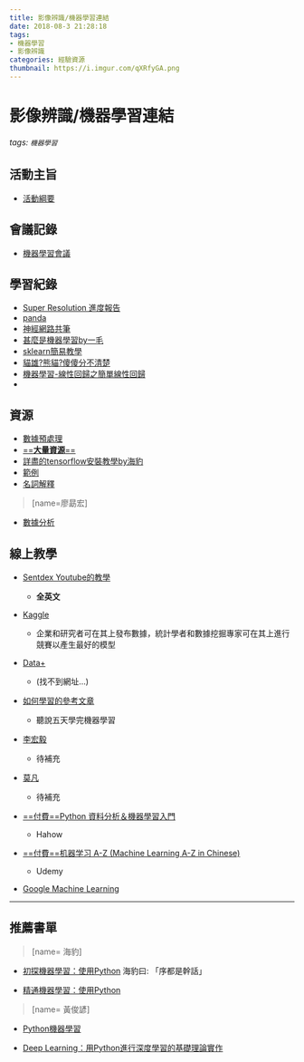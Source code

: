 ```yaml
---
title: 影像辨識/機器學習連結
date: 2018-08-3 21:28:18
tags:
- 機器學習
- 影像辨識
categories: 經驗資源
thumbnail: https://i.imgur.com/qXRfyGA.png
---
```


# 影像辨識/機器學習連結
###### tags: `機器學習`

## 活動主旨
- [活動綱要](https://hackmd.io/Oi6UJDmxQkiTq8CKEx3gSQ)

## 會議記錄
- [機器學習會議](https://hackmd.io/R09YhQ5UR6WSQnODlPhApA?view)

## 學習紀錄
- [Super Resolution 進度報告](https://hackmd.io/s/Hktwr1y14#)
- [panda](https://hackmd.io/Jy4VaAfaTd-FGgViSM-H2w)
- [神經網路共筆](https://hackmd.io/47E7WnBFTeCMtTKx2ykujw?view)
- [甚麼是機器學習by一毛](https://hackmd.io/P2aRbutfQRa6njIxW7819w?view)
- [sklearn簡易教學](https://hackmd.io/eLLSYomHTuiTVAH5Gl8aWw?both)
- [貓雄?熊貓?傻傻分不清楚](https://hackmd.io/Jy4VaAfaTd-FGgViSM-H2w?view)
- [機器學習-線性回歸之簡單線性回歸](https://hackmd.io/ONy0OobJT-quViDjSdX7kw?view)
- 
## 資源
- [數據預處理](https://hackmd.io/A7XMxmA6TV2Oi0Biv5grDg?both)
- [==**大量資源**==](https://drive.google.com/drive/folders/1QU68LLGKjsSHBimMI8VfkLU3lSwFPxHK)
- [詳盡的tensorflow安裝教學by海豹](https://hackmd.io/s/Bym8vliEQ#Tensorflow-GPU-%E7%92%B0%E5%A2%83%E9%85%8D%E7%BD%AE)
- [範例](https://github.com/William-Mou/Thoughtful-Machine-Learning-with-Python)
- [名詞解釋](https://technews.tw/2017/10/05/ai-machine-learning-and-deep-learning/)

>[name=廖勗宏]
- [數據分析](http://moocs.nccu.edu.tw/course/123/intro)
## 線上教學

- [Sentdex Youtube的教學](https://www.youtube.com/channel/UCfzlCWGWYyIQ0aLC5w48gBQ)
    - **全英文**

- [Kaggle](https://www.kaggle.com/)
    - 企業和研究者可在其上發布數據，統計學者和數據挖掘專家可在其上進行競賽以產生最好的模型

- [Data+]()
    - (找不到網址...)

- [如何學習的參考文章](https://www.zhihu.com/question/21277368)
    - 聽說五天學完機器學習

- [李宏毅](https://www.youtube.com/channel/UC2ggjtuuWvxrHHHiaDH1dlQ)
    - 待補充

- [莫凡](https://morvanzhou.github.io/tutorials/machine-learning/reinforcement-learning/)
    - 待補充

- [==付費==Python 資料分析＆機器學習入門](https://hahow.in/courses/597df7e2acc137070007013c/main?curriculum=5a1e1758a2c4b000589ddbdd)
    - Hahow

- [==付費==机器学习 A-Z (Machine Learning A-Z in Chinese) ](https://www.udemy.com/machinelearningchinese/learn/v4/content)
    - Udemy

- [Google Machine Learning ](https://developers.google.com/machine-learning/crash-course/ml-intro)


---

## 推薦書單

>[name= 海豹]
- [初探機器學習：使用Python](https://www.books.com.tw/products/0010764445) 海豹曰: 「序都是幹話」

- [精通機器學習：使用Python](https://www.books.com.tw/products/0010769150)


>[name= 黃俊諺]
- [Python機器學習](https://www.books.com.tw/products/0010728558)

- [Deep Learning：用Python進行深度學習的基礎理論實作](https://www.books.com.tw/products/0010761759)


